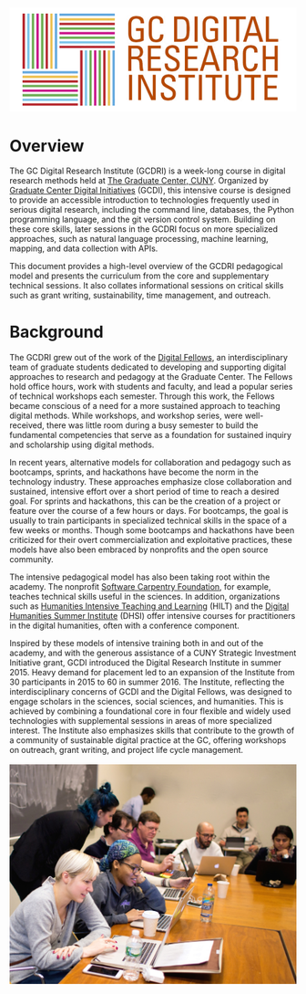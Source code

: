![GCDRI logo](gcdri_logo_white.png)

# Overview

The GC Digital Research Institute (GCDRI) is a week-long course in digital research methods held at [The Graduate Center, CUNY](https://www.gc.cuny.edu/Home). Organized by [Graduate Center Digital Initiatives](https://gcdi.commons.gc.cuny.edu/) (GCDI), this intensive course is designed to provide an accessible introduction to technologies frequently used in serious digital research, including the command line, databases, the Python programming language, and the git version control system. Building on these core skills, later sessions in the GCDRI focus on more specialized approaches, such as natural language processing, machine learning, mapping, and data collection with APIs.

This document provides a high-level overview of the GCDRI pedagogical model and presents the curriculum from the core and supplementary technical sessions. It also collates informational sessions on critical skills such as grant writing, sustainability, time management, and outreach.


# Background

The GCDRI grew out of the work of the [Digital Fellows](https://digitalfellows.commons.gc.cuny.edu/), an interdisciplinary team of graduate students dedicated to developing and supporting digital approaches to research and pedagogy at the Graduate Center. The Fellows hold office hours, work with students and faculty, and lead a popular series of technical workshops each semester. Through this work, the Fellows became conscious of a need for a more sustained approach to teaching digital methods. While workshops, and workshop series, were well-received, there was little room during a busy semester to build the fundamental competencies that serve as a foundation for sustained inquiry and scholarship using digital methods. 

In recent years, alternative models for collaboration and pedagogy such as bootcamps, sprints, and hackathons have become the norm in the technology industry. These approaches emphasize close collaboration and sustained, intensive effort over a short period of time to reach a desired goal. For sprints and hackathons, this can be the creation of a project or feature over the course of a few hours or days. For bootcamps, the goal is usually to train participants in specialized technical skills in the space of a few weeks or months. Though some bootcamps and hackathons have been criticized for their overt commercialization and exploitative practices, these models have also been embraced by nonprofits and the open source community. 

The intensive pedagogical model has also been taking root within the academy. The nonprofit [Software Carpentry Foundation](http://software-carpentry.org/scf/), for example, teaches technical skills useful in the sciences. In addition, organizations such as [Humanities Intensive Teaching and Learning](http://www.dhtraining.org/hilt/) (HILT) and the [Digital Humanities Summer Institute](http://www.dhsi.org/) (DHSI) offer intensive courses for practitioners in the digital humanities, often with a conference component.

Inspired by these models of intensive training both in and out of the academy, and with the generous assistance of a CUNY Strategic Investment Initiative grant, GCDI introduced the Digital Research Institute in summer 2015. Heavy demand for placement led to an expansion of the Institute from 30 participants in 2015 to 60 in summer 2016. The Institute, reflecting the interdisciplinary concerns of GCDI and the Digital Fellows, was designed to engage scholars in the sciences, social sciences, and  humanities. This is achieved by combining a foundational core in four flexible and widely used technologies with supplemental sessions in areas of more specialized interest. The Institute also emphasizes skills that contribute to the growth of a community of sustainable digital practice at the GC, offering workshops on outreach, grant writing, and project life cycle management. 
<br><br>
![people at the first GCDRI working on laptops](static/COVER.jpg)
